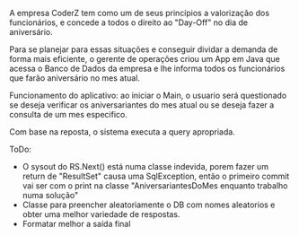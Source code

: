 A empresa CoderZ tem como um de seus princípios a valorização dos funcionários, e concede a todos o direito ao "Day-Off" no dia de aniversário.

Para se planejar para essas situações e conseguir dividar a demanda de forma mais eficiente, o gerente de operações criou um App em Java que acessa o Banco de Dados da empresa e lhe informa todos os funcionários que farão aniversário no mes atual.

Funcionamento do aplicativo: ao iniciar o Main, o usuario será questionado se deseja verificar os aniversariantes do mes atual ou se deseja fazer a consulta de um mes especifico.

Com base na reposta, o sistema executa a query apropriada.

ToDo:
- O sysout do RS.Next() está numa classe indevida, porem fazer um return de "ResultSet" causa uma SqlException, então o primeiro commit vai ser com o print na classe "AniversariantesDoMes enquanto trabalho numa solução"
- Classe para preencher aleatoriamente o DB com nomes aleatorios e obter uma melhor variedade de respostas.
- Formatar melhor a saída final
